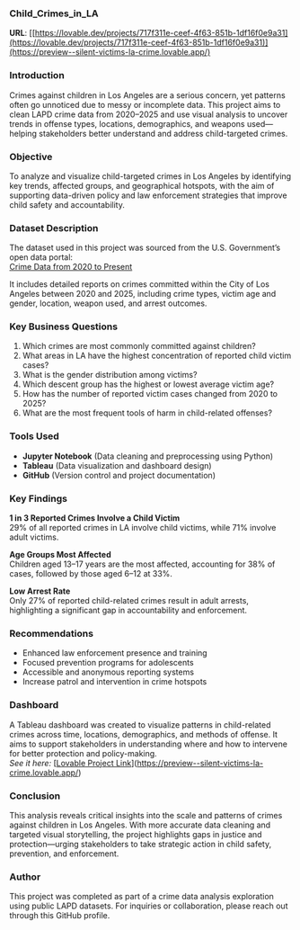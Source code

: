 ### **Child_Crimes_in_LA**

**URL**: [[https://lovable.dev/projects/717f311e-ceef-4f63-851b-1df16f0e9a31](https://lovable.dev/projects/717f311e-ceef-4f63-851b-1df16f0e9a31)](https://preview--silent-victims-la-crime.lovable.app/)



### **Introduction**  
Crimes against children in Los Angeles are a serious concern, yet patterns often go unnoticed due to messy or incomplete data. This project aims to clean LAPD crime data from 2020–2025 and use visual analysis to uncover trends in offense types, locations, demographics, and weapons used—helping stakeholders better understand and address child-targeted crimes.



### **Objective**  
To analyze and visualize child-targeted crimes in Los Angeles by identifying key trends, affected groups, and geographical hotspots, with the aim of supporting data-driven policy and law enforcement strategies that improve child safety and accountability.



### **Dataset Description**  
The dataset used in this project was sourced from the U.S. Government’s open data portal:  
[Crime Data from 2020 to Present](https://catalog.data.gov/dataset/crime-data-from-2020-to-present)

It includes detailed reports on crimes committed within the City of Los Angeles between 2020 and 2025, including crime types, victim age and gender, location, weapon used, and arrest outcomes.



### **Key Business Questions**  
1. Which crimes are most commonly committed against children?  
2. What areas in LA have the highest concentration of reported child victim cases?  
3. What is the gender distribution among victims?  
4. Which descent group has the highest or lowest average victim age?  
5. How has the number of reported victim cases changed from 2020 to 2025?  
6. What are the most frequent tools of harm in child-related offenses?



### **Tools Used**  
- **Jupyter Notebook** (Data cleaning and preprocessing using Python)  
- **Tableau** (Data visualization and dashboard design)  
- **GitHub** (Version control and project documentation)



### **Key Findings**

**1 in 3 Reported Crimes Involve a Child Victim**  
29% of all reported crimes in LA involve child victims, while 71% involve adult victims.

**Age Groups Most Affected**  
Children aged 13–17 years are the most affected, accounting for 38% of cases, followed by those aged 6–12 at 33%.

**Low Arrest Rate**  
Only 27% of reported child-related crimes result in adult arrests, highlighting a significant gap in accountability and enforcement.



### **Recommendations**  
- Enhanced law enforcement presence and training  
- Focused prevention programs for adolescents  
- Accessible and anonymous reporting systems  
- Increase patrol and intervention in crime hotspots



### **Dashboard**  
A Tableau dashboard was created to visualize patterns in child-related crimes across time, locations, demographics, and methods of offense. It aims to support stakeholders in understanding where and how to intervene for better protection and policy-making.  
 *See it here:* [[Lovable Project Link](https://lovable.dev/projects/717f311e-ceef-4f63-851b-1df16f0e9a31)](https://preview--silent-victims-la-crime.lovable.app/)



### **Conclusion**  
This analysis reveals critical insights into the scale and patterns of crimes against children in Los Angeles. With more accurate data cleaning and targeted visual storytelling, the project highlights gaps in justice and protection—urging stakeholders to take strategic action in child safety, prevention, and enforcement.



### **Author**  
This project was completed as part of a crime data analysis exploration using public LAPD datasets. For inquiries or collaboration, please reach out through this GitHub profile.

